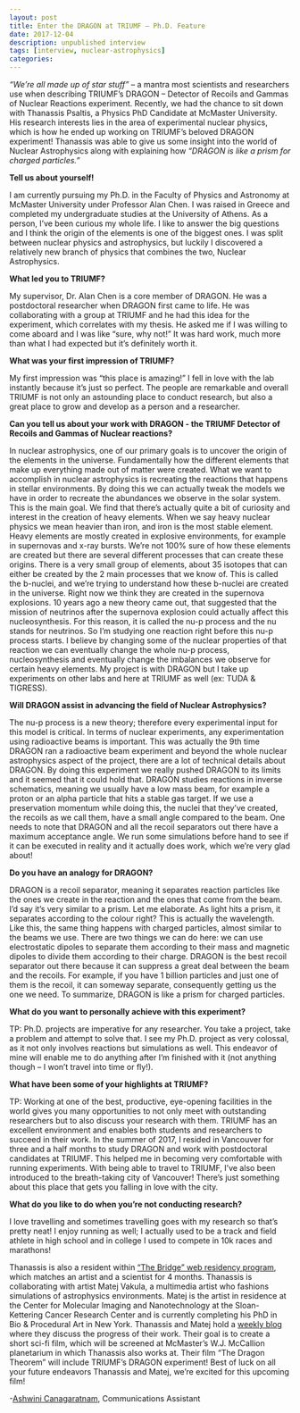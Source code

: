 ```yaml
---
layout: post
title: Enter the DRAGON at TRIUMF – Ph.D. Feature
date: 2017-12-04
description: unpublished interview
tags: [interview, nuclear-astrophysics]
categories:
---
```


*“We’re all made up of star stuff”* – a mantra most scientists and researchers use when describing TRIUMF’s DRAGON – Detector of Recoils and Gammas of Nuclear Reactions experiment. Recently, we had the chance to sit down with Thanassis Psaltis, a Physics PhD Candidate at McMaster University. His research interests lies in the area of experimental nuclear physics, which is how he ended up working on TRIUMF’s beloved DRAGON experiment! Thanassis was able to give us some insight into the world of Nuclear Astrophysics along with explaining how *“DRAGON is like a prism for charged particles.”*

**Tell us about yourself!**

I am currently pursuing my Ph.D. in the Faculty of Physics and Astronomy at McMaster University under Professor Alan Chen. I was raised in Greece and completed my undergraduate studies at the University of Athens. As a person, I’ve been curious my whole life. I like to answer the big questions and I think the origin of the elements is one of the biggest ones. I was split between nuclear physics and astrophysics, but luckily I discovered a relatively new branch of physics that combines the two, Nuclear Astrophysics.


**What led you to TRIUMF?**

My supervisor, Dr. Alan Chen is a core member of DRAGON. He was a postdoctoral researcher when DRAGON first came to life. He was collaborating with a group at TRIUMF and he had this idea for the experiment, which correlates with my thesis. He asked me if I was willing to come aboard and I was like “sure, why not!” It was hard work, much more than what I had expected but it’s definitely worth it.


**What was your first impression of TRIUMF?**

My first impression was “this place is amazing!” I fell in love with the lab instantly because it’s just so perfect. The people are remarkable and overall TRIUMF is not only an astounding place to conduct research, but also a great place to grow and develop as a person and a researcher.


**Can you tell us about your work with DRAGON - the TRIUMF Detector of Recoils and Gammas of Nuclear reactions?**

In nuclear astrophysics, one of our primary goals is to uncover the origin of the elements in the universe. Fundamentally how the different elements that make up everything made out of matter were created. What we want to accomplish in nuclear astrophysics is recreating the reactions that happens in stellar environments. By doing this we can actually tweak the models we have in order to recreate the abundances we observe in the solar system. This is the main goal. We find that there’s actually quite a bit of curiosity and interest in the creation of heavy elements. When we say heavy nuclear physics we mean heavier than iron, and iron is the most stable element. Heavy elements are mostly created in explosive environments, for example in supernovas and x-ray bursts. We’re not 100% sure of how these elements are created but there are several different processes that can create these origins. There is a very small group of elements, about 35 isotopes that can either be created by the 2 main processes that we know of. This is called the b-nuclei, and we’re trying to understand how these b-nuclei are created in the universe. Right now we think they are created in the supernova explosions. 10 years ago a new theory came out, that suggested that the mission of neutrinos after the supernova explosion could actually affect this nucleosynthesis. For this reason, it is called the nu-p process and the nu stands for neutrinos. So I’m studying one reaction right before this nu-p process starts. I believe by changing some of the nuclear properties of that reaction we can eventually change the whole nu-p process, nucleosynthesis and eventually change the imbalances we observe for certain heavy elements. My project is with DRAGON but I take up experiments on other labs and here at TRIUMF as well (ex: TUDA & TIGRESS). 

**Will DRAGON assist in advancing the field of Nuclear Astrophysics?**

The nu-p process is a new theory; therefore every experimental input for this model is critical. In terms of nuclear experiments, any experimentation using radioactive beams is important. This was actually the 9th time DRAGON ran a radioactive beam experiment and beyond the whole nuclear astrophysics aspect of the project, there are a lot of technical details about DRAGON. By doing this experiment we really pushed DRAGON to its limits and it seemed that it could hold that. DRAGON studies reactions in inverse schematics, meaning we usually have a low mass beam, for example a proton or an alpha particle that hits a stable gas target. If we use a preservation momentum while doing this, the nuclei that they’ve created, the recoils as we call them, have a small angle compared to the beam. One needs to note that DRAGON and all the recoil separators out there have a maximum acceptance angle. We run some simulations before hand to see if it can be executed in reality and it actually does work, which we’re very glad about!


**Do you have an analogy for DRAGON?**

DRAGON is a recoil separator, meaning it separates reaction particles like the ones we create in the reaction and the ones that come from the beam. I’d say it’s very similar to a prism. Let me elaborate. As light hits a prism, it separates according to the colour right? This is actually the wavelength. Like this, the same thing happens with charged particles, almost similar to the beams we use. There are two things we can do here: we can use electrostatic dipoles to separate them according to their mass and magnetic dipoles to divide them according to their charge. DRAGON is the best recoil separator out there because it can suppress a great deal between the beam and the recoils. For example, if you have 1 billion particles and just one of them is the recoil, it can someway separate, consequently getting us the one we need. To summarize, DRAGON is like a prism for charged particles.


**What do you want to personally achieve with this experiment?**

TP: Ph.D. projects are imperative for any researcher. You take a project, take a problem and attempt to solve that. I see my Ph.D. project as very colossal, as it not only involves reactions but simulations as well. This endeavor of mine will enable me to do anything after I’m finished with it (not anything though – I won’t travel into time or fly!).


**What have been some of your highlights at TRIUMF?**

TP: Working at one of the best, productive, eye-opening facilities in the world gives you many opportunities to not only meet with outstanding researchers but to also discuss your research with them. TRIUMF has an excellent environment and enables both students and researchers to succeed in their work. In the summer of 2017, I resided in Vancouver for three and a half months to study DRAGON and work with postdoctoral candidates at TRIUMF. This helped me in becoming very comfortable with running experiments. With being able to travel to TRIUMF, I’ve also been introduced to the breath-taking city of Vancouver! There’s just something about this place that gets you falling in love with the city.


**What do you like to do when you’re not conducting research?**

I love travelling and sometimes travelling goes with my research so that’s pretty neat! I enjoy running as well; I actually used to be a track and field athlete in high school and in college I used to compete in 10k races and marathons!

Thanassis is also a resident within [“The Bridge” web residency program](https://www.sciartcenter.org/the-bridge.html), which matches an artist and a scientist for 4 months. Thanassis is collaborating with artist Matej Vakula, a multimedia artist who fashions simulations of astrophysics environments. Matej is the artist in residence at the Center for Molecular Imaging and Nanotechnology at the Sloan-Kettering Cancer Research Center and is currently completing his PhD in Bio & Procedural Art in New York. Thanassis and Matej hold a [weekly blog](https://www.sciartcenter.org/group-4-matej--thanassis) where they discuss the progress of their work. Their goal is to create a short sci-fi film, which will be screened at McMaster’s W.J. McCallion planetarium in which Thanassis also works at. Their film “The Dragon Theorem” will include TRIUMF’s DRAGON experiment! Best of luck on all your future endeavors Thanassis and Matej, we’re excited for this upcoming film!


-[Ashwini Canagaratnam](https://ca.linkedin.com/in/ashwinican), Communications Assistant
